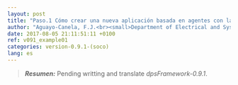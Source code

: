 ```yaml
---
layout: post
title: "Paso.1 Cómo crear una nueva aplicación basada en agentes con la version-0.9.1"
author: "Aguayo-Canela, F.J.<br><small>Department of Electrical and Systems Engineering and Automation (2012-17)<br>School of Industrial Engineering and Information Technology. <b>University of Leon</b> (SPAIN)</small>"
date: 2017-08-05 21:11:51:11 +0100
ref: v091_example01
categories: version-0.9.1-(soco)
lang: es
---
```




>  **_Resumen:_** Pending writting and translate _dpsFramework-0.9.1_.











